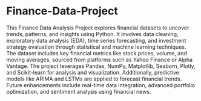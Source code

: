 # Finance-Data-Project

This Finance Data Analysis Project explores financial datasets to uncover trends, patterns, and insights using Python. It involves data cleaning, exploratory data analysis (EDA), time series forecasting, and investment strategy evaluation through statistical and machine learning techniques. The dataset includes key financial metrics like stock prices, volume, and moving averages, sourced from platforms such as Yahoo Finance or Alpha Vantage. The project leverages Pandas, NumPy, Matplotlib, Seaborn, Plotly, and Scikit-learn for analysis and visualization. Additionally, predictive models like ARIMA and LSTMs are applied to forecast financial trends. Future enhancements include real-time data integration, advanced portfolio optimization, and sentiment analysis using financial news.







